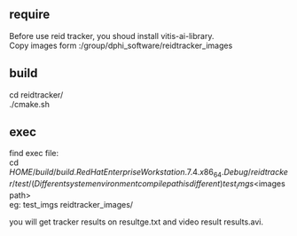 ## require 
Before use reid tracker, you shoud install vitis-ai-library.   
Copy images form :/group/dphi_software/reidtracker_images

## build
cd reidtracker/  
./cmake.sh 
 
## exec 
find exec file:  
cd  $HOME/build/build.RedHatEnterpriseWorkstation.7.4.x86_64.Debug/reidtracker/test/   
(Different system environment compile path is different)  
test_imgs <$images path>  
eg: test_imgs reidtracker_images/

you will get tracker results on resultge.txt and video result results.avi.